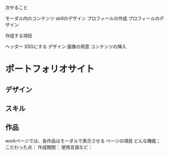 
次やること

モーダル内のコンテンツ
skillのデザイン
プロフィールの作成
プロフィールのデザイン



作成する項目

ヘッダー
SSGにする
デザイン
画像の用意
コンテンツの挿入


# ポートフォリオサイト



##  デザイン


##  スキル

##  作品

workページでは、各作品はモーダルで表示させる
ページの項目
どんな機能；
こだわった点：
作成期間：
使用言語など：


